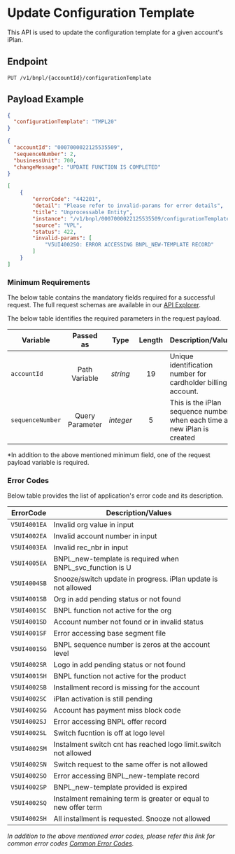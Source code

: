 # Update Configuration Template

This API is used to update the configuration template for a given account's iPlan.

## Endpoint

`PUT /v1/bnpl/{accountId}/configurationTemplate`

## Payload Example

<!--
type: tab
titles: Request, Response, Error
-->

```json
{
  "configurationTemplate": "TMPL20"
}
```

<!--
type: tab
-->

```json
{
  "accountId": "0007000022125535509",
  "sequenceNumber": 2,
  "businessUnit": 700,
  "changeMessage": "UPDATE FUNCTION IS COMPLETED"
}
```

<!--
type: tab
-->

```json
[
    {
        "errorCode": "442201",
        "detail": "Please refer to invalid-params for error details",
        "title": "Unprocessable Entity",
        "instance": "/v1/bnpl/0007000022125535509/configurationTemplate",
        "source": "VPL",
        "status": 422,
        "invalid-params": [
            "V5UI4002SO: ERROR ACCESSING BNPL_NEW-TEMPLATE RECORD"
        ]
    }
]
```

<!-- type: tab-end -->

### Minimum Requirements

The below table contains the mandatory fields required for a successful request. The full request schemas are available in our [API Explorer](../api/?type=put&path=v1/bnpl/{accountId}/configurationTemplate).

The below table identifies the required parameters in the request payload.

| Variable | Passed as | Type | Length | Description/Values |
| -------- | :-------: | :--: | :------------: | ------------------ |
| `accountId` | Path Variable | *string* | 19 | Unique identification number for cardholder billing account. |
| `sequenceNumber` | Query Parameter | *integer* | 5 | This is the iPlan sequence number when each time a new iPlan is created |

*In addition to the above mentioned minimum field, one of the request payload variable is required.

### Error Codes

Below table provides the list of application's error code and its description.

| ErrorCode |  Description/Values |
| --------  | ------------------ |
| `V5UI4001EA` | Invalid org value in input |
| `V5UI4002EA` | Invalid account number in input |
| `V5UI4003EA` | Invalid rec_nbr in input |
| `V5UI4005EA` | BNPL_new-template is required when BNPL_svc_function is U |
| `V5UI4004SB` | Snooze/switch update in progress. iPlan update is not allowed |
| `V5UI4001SB` | Org in add pending status or not found |
| `V5UI4001SC` | BNPL function not active for the org |
| `V5UI4001SD` | Account number not found or in invalid status |
| `V5UI4001SF` | Error accessing base segment file |
| `V5UI4001SG` | BNPL sequence number is zeros at the account level |
| `V5UI4002SR` | Logo in add pending status or not found |
| `V5UI4001SH` | BNPL function not active for the product |
| `V5UI4002SB` | Installment record is missing for the account |
| `V5UI4002SC` | iPlan activation is still pending |
| `V5UI4002SG` | Account has payment miss block code |
| `V5UI4002SJ` | Error accessing BNPL offer record |
| `V5UI4002SL` | Switch fucntion is off at logo level |
| `V5UI4002SM` | Instalment switch cnt has reached logo limit.switch not allowed |
| `V5UI4002SN` | Switch request to the same offer is not allowed |
| `V5UI4002SO` | Error accessing BNPL_new-template record |
| `V5UI4002SP` | BNPL_new-template provided is expired |
| `V5UI4002SQ` | Instalment remaining term is greater or equal to new offer term |
| `V5UI4002SH` | All installment is requested. Snooze not allowed |

*In addition to the above mentioned error codes, please refer this link for common error codes [Common Error Codes](?path=docs/Common_Error_Code.md).*

